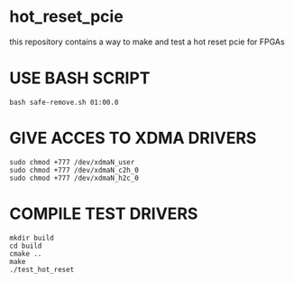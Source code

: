 # hot_reset_pcie
this repository contains a way to make and test a hot reset pcie for FPGAs


# USE BASH SCRIPT

```plaintext
bash safe-remove.sh 01:00.0
```

# GIVE ACCES TO XDMA DRIVERS

```plaintext
sudo chmod +777 /dev/xdmaN_user
sudo chmod +777 /dev/xdmaN_c2h_0
sudo chmod +777 /dev/xdmaN_h2c_0
```

# COMPILE TEST DRIVERS

```plaintext
mkdir build
cd build
cmake ..
make
./test_hot_reset
```